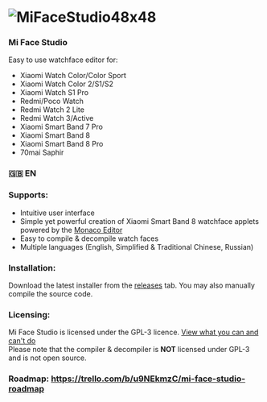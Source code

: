 # ![MiFaceStudio48x48](https://github.com/ooflet/Mi-Face-Studio/assets/104404175/95170a3b-3be6-446e-af6f-c265237eea1b)
### Mi Face Studio
Easy to use watchface editor for:
- Xiaomi Watch Color/Color Sport
- Xiaomi Watch Color 2/S1/S2
- Xiaomi Watch S1 Pro
- Redmi/Poco Watch
- Redmi Watch 2 Lite
- Redmi Watch 3/Active
- Xiaomi Smart Band 7 Pro
- Xiaomi Smart Band 8
- Xiaomi Smart Band 8 Pro
- 70mai Saphir

### 🇬🇧 EN
### Supports:
- Intuitive user interface
- Simple yet powerful creation of Xiaomi Smart Band 8 watchface applets powered by the [Monaco Editor](https://github.com/microsoft/monaco-editor)
- Easy to compile & decompile watch faces
- Multiple languages (English, Simplified & Traditional Chinese, Russian)

### Installation:
Download the latest installer from the [releases](https://github.com/ooflet/Mi-Face-Studio/releases) tab. You may also manually compile the source code.

### Licensing:
Mi Face Studio is licensed under the GPL-3 licence. [View what you can and can't do](https://gist.github.com/kn9ts/cbe95340d29fc1aaeaa5dd5c059d2e60)   
Please note that the compiler & decompiler is **NOT** licensed under GPL-3 and is not open source.

### Roadmap: https://trello.com/b/u9NEkmzC/mi-face-studio-roadmap
